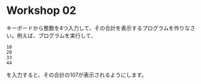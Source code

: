 # Workshop 02

キーボードから整数を4つ入力して、その合計を表示するプログラムを作りなさい。例えば、プログラムを実行して、
```
10
20
33
44
```
を入力すると、その合計の107が表示されるようにします。